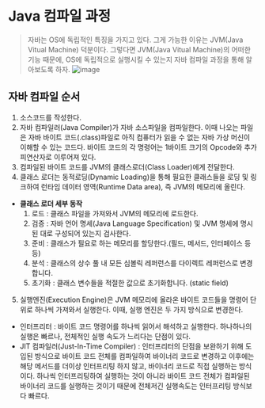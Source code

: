 # Java 컴파일 과정

> 자바는 OS에 독립적인 특징을 가지고 있다. 그게 가능한 이유는 JVM(Java Vitual Machine) 덕분이다. 그렇다면 JVM(Java Vitual Machine)의 어떠한 기능 때문에, OS에 독립적으로 실행시킬 수 있는지 자바 컴파일 과정을 통해 알아보도록 하자.
> ![image](http://tcpschool.com/lectures/img_java_programming.png)

## 자바 컴파일 순서

1. 소스코드를 작성한다.
2. 자바 컴파일러(Java Compiler)가 자바 소스파일을 컴파일한다. 이때 나오는 파일은 자바 바이트 코드(.class)파일로 아직 컴퓨터가 읽을 수 없는 자바 가상 머신이 이해할 수 있는 코드다. 바이트 코드의 각 명령어는 1바이트 크기의 Opcode와 추가 피연산자로 이루어져 있다.
3. 컴파일된 바이트 코드를 JVM의 클래스로더(Class Loader)에게 전달한다.
4. 클래스 로더는 동적로딩(Dynamic Loading)을 통해 필요한 클래스들을 로딩 및 링크하여 런타임 데이터 영역(Runtime Data area), 즉 JVM의 메모리에 올린다.

- **클래스 로더 세부 동작**
  1. 로드 : 클래스 파일을 가져와서 JVM의 메모리에 로드한다.
  2. 검증 : 자바 언어 명세(Java Language Specification) 및 JVM 명세에 명시된 대로 구성되어 있는지 검사한다.
  3. 준비 : 클래스가 필요로 하는 메모리를 할당한다.(필드, 메서드, 인터페이스 등등)
  4. 분석 : 클래스의 상수 풀 내 모든 심볼릭 레퍼런스를 다이렉트 레퍼런스로 변경합니다.
  5. 초기화 : 클래스 변수들을 적절한 값으로 초기화합니다. (static field)

5. 실행엔진(Execution Engine)은 JVM 메모리에 올라온 바이트 코드들을 명령어 단위로 하나씩 가져와서 실행한다. 이때, 실행 엔진은 두 가지 방식으로 변경한다.

- 인터프리터 : 바이트 코드 명령어를 하나씩 읽어서 해석하고 실행한다. 하나하나의 실행은 빠르나, 전체적인 실행 속도가 느리다는 단점이 있다.
- JIT 컴파일러(Just-In-Time Compiler) : 인터프리터의 단점을 보완하기 위해 도입된 방식으로 바이트 코드 전체를 컴파일하여 바이너리 코드로 변경하고 이후에는 해당 메서드를 더이상 인터프리팅 하지 않고, 바이너리 코드로 직접 실행하는 방식이다. 하나씩 인터프리팅하여 실행하는 것이 아니라 바이트 코드 전체가 컴파일된 바이너리 코드를 실행하는 것이기 때문에 전체저긴 실행속도는 인터프리팅 방식보다 빠르다.
